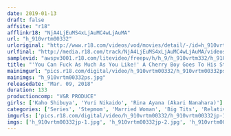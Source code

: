 ```yaml
---
date: 2019-01-13
draft: false
affsite: "r18"
afflinkr18: "NjA4LjEuMS4xLjAuMC4wLjAuMA"
url: "h_910vrtm00332"
urloriginal: "http://www.r18.com/videos/vod/movies/detail/-/id=h_910vrtm00332"
urlfinal: "http://media.r18.com/track/NjA4LjEuMS4xLjAuMC4wLjAuMA/videos/vod/movies/detail/-/id=h_910vrtm00332"
samplevid: "awspv3001.r18.com/litevideo/freepv/h/h_9/h_910vrtm332/h_910vrtm332_dmb_w.mp4"
title: "'You Can Fuck As Much As You Like!' A Cherry Boy Goes To His Stepmom For Counseling! Unable To Resist Her Voluptuous Tits, This Son Forces His Cock Into His Mom's Waiting Pussy, With His Dad Right Nearby! Watch Him Capture His Runaway Mother And Fuck Her All Over The House! This Prematurely Ejaculating Son Is Getting Milked Dry By His Orgasmic Stepmom Until He's About To Die From Too Much Creampie Sex! 3"
mainimgurl: "pics.r18.com/digital/video/h_910vrtm00332/h_910vrtm00332ps.jpg"
mainimgs: "h_910vrtm00332ps.jpg"
releasedate: "Mar. 09, 2018"
duration: 133
productioncomp: "V&R PRODUCE"
girls: ['Kaho Shibuya', 'Yuri Nikaido', 'Rina Ayana (Akari Nanahara)']
categories: ['Series', 'Stepmom', 'Married Woman', 'Big Tits', 'Relatives', 'Variety', 'Big Tits Lover', 'Cherry Boy', 'Cheating Wife', 'Creampie']
imgurls: ['pics.r18.com/digital/video/h_910vrtm00332/h_910vrtm00332jp-1.jpg', 'pics.r18.com/digital/video/h_910vrtm00332/h_910vrtm00332jp-2.jpg', 'pics.r18.com/digital/video/h_910vrtm00332/h_910vrtm00332jp-3.jpg', 'pics.r18.com/digital/video/h_910vrtm00332/h_910vrtm00332jp-4.jpg', 'pics.r18.com/digital/video/h_910vrtm00332/h_910vrtm00332jp-5.jpg', 'pics.r18.com/digital/video/h_910vrtm00332/h_910vrtm00332jp-6.jpg', 'pics.r18.com/digital/video/h_910vrtm00332/h_910vrtm00332jp-7.jpg', 'pics.r18.com/digital/video/h_910vrtm00332/h_910vrtm00332jp-8.jpg', 'pics.r18.com/digital/video/h_910vrtm00332/h_910vrtm00332jp-9.jpg', 'pics.r18.com/digital/video/h_910vrtm00332/h_910vrtm00332jp-10.jpg', 'pics.r18.com/digital/video/h_910vrtm00332/h_910vrtm00332jp-11.jpg', 'pics.r18.com/digital/video/h_910vrtm00332/h_910vrtm00332jp-12.jpg', 'pics.r18.com/digital/video/h_910vrtm00332/h_910vrtm00332jp-13.jpg', 'pics.r18.com/digital/video/h_910vrtm00332/h_910vrtm00332jp-14.jpg', 'pics.r18.com/digital/video/h_910vrtm00332/h_910vrtm00332jp-15.jpg', 'pics.r18.com/digital/video/h_910vrtm00332/h_910vrtm00332jp-16.jpg', 'pics.r18.com/digital/video/h_910vrtm00332/h_910vrtm00332jp-17.jpg', 'pics.r18.com/digital/video/h_910vrtm00332/h_910vrtm00332jp-18.jpg', 'pics.r18.com/digital/video/h_910vrtm00332/h_910vrtm00332jp-19.jpg', 'pics.r18.com/digital/video/h_910vrtm00332/h_910vrtm00332jp-20.jpg']
imgs: ['h_910vrtm00332jp-1.jpg', 'h_910vrtm00332jp-2.jpg', 'h_910vrtm00332jp-3.jpg', 'h_910vrtm00332jp-4.jpg', 'h_910vrtm00332jp-5.jpg', 'h_910vrtm00332jp-6.jpg', 'h_910vrtm00332jp-7.jpg', 'h_910vrtm00332jp-8.jpg', 'h_910vrtm00332jp-9.jpg', 'h_910vrtm00332jp-10.jpg', 'h_910vrtm00332jp-11.jpg', 'h_910vrtm00332jp-12.jpg', 'h_910vrtm00332jp-13.jpg', 'h_910vrtm00332jp-14.jpg', 'h_910vrtm00332jp-15.jpg', 'h_910vrtm00332jp-16.jpg', 'h_910vrtm00332jp-17.jpg', 'h_910vrtm00332jp-18.jpg', 'h_910vrtm00332jp-19.jpg', 'h_910vrtm00332jp-20.jpg']
---
```

